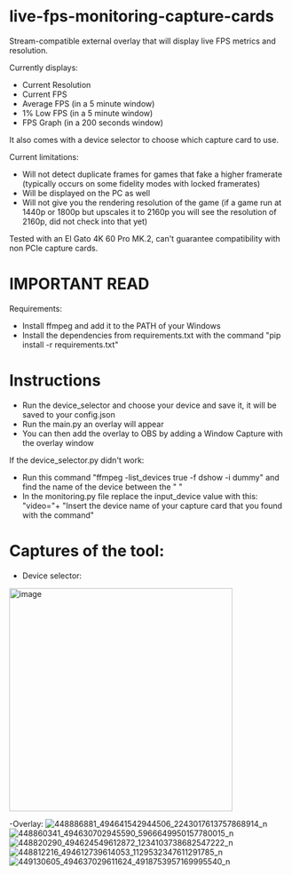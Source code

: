 # live-fps-monitoring-capture-cards
Stream-compatible external overlay that will display live FPS metrics and resolution.

Currently displays:
- Current Resolution
- Current FPS
- Average FPS (in a 5 minute window)
- 1% Low FPS (in a 5 minute window)
- FPS Graph (in a 200 seconds window) 

It also comes with a device selector to choose which capture card to use.

Current limitations:
- Will not detect duplicate frames for games that fake a higher framerate (typically occurs on some fidelity modes with locked framerates)
- Will be displayed on the PC as well
- Will not give you the rendering resolution of the game (if a game run at 1440p or 1800p but upscales it to 2160p you will see the resolution of 2160p, did not check into that yet)

Tested with an El Gato 4K 60 Pro MK.2, can't guarantee compatibility with non PCIe capture cards.

# IMPORTANT READ
Requirements:
- Install ffmpeg and add it to the PATH of your Windows
- Install the dependencies from requirements.txt with the command "pip install -r requirements.txt"

# Instructions

- Run the device_selector and choose your device and save it, it will be saved to your config.json
- Run the main.py an overlay will appear
- You can then add the overlay to OBS by adding a Window Capture with the overlay window

If the device_selector.py didn't work: 
- Run this command "ffmpeg -list_devices true -f dshow -i dummy" and find the name of the device between the " "
- In the monitoring.py file replace the input_device value with this:
"video="+ "Insert the device name of your capture card that you found with the command"


# Captures of the tool:

- Device selector:
<img width="402" alt="image" src="https://github.com/Skanx7/live-fps-monitoring-capture-cards/assets/147698559/c8027266-28ba-438a-acfd-49bdddba6636">

-Overlay:
![448886881_494641542944506_2243017613757868914_n](https://github.com/Skanx7/fps-monitoring-capture-cards/assets/147698559/653ec938-5c3e-46ca-8baa-452b2049e034)
![448860341_494630702945590_5966649950157780015_n](https://github.com/Skanx7/fps-monitoring-capture-cards/assets/147698559/f83d01f7-4641-4ebc-b017-4de59ec1e602)
![448820290_494624549612872_1234103738682547222_n](https://github.com/Skanx7/fps-monitoring-capture-cards/assets/147698559/1e306d17-5e0d-41f2-bf79-d2d817e6179f)
![448812216_494612739614053_1129532347611291785_n](https://github.com/Skanx7/fps-monitoring-capture-cards/assets/147698559/d2a6f5be-7504-4ba9-a7cb-895209ef71f3)
![449130605_494637029611624_4918753957169995540_n](https://github.com/Skanx7/fps-monitoring-capture-cards/assets/147698559/f1a8c309-9972-4960-9d0d-63ef0c933969)
